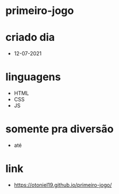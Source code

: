 # primeiro-jogo
# criado dia
* 12-07-2021
# linguagens
* HTML
* CSS
* JS
# somente pra diversão
* até
# link
* https://otoniel19.github.io/primeiro-jogo/
